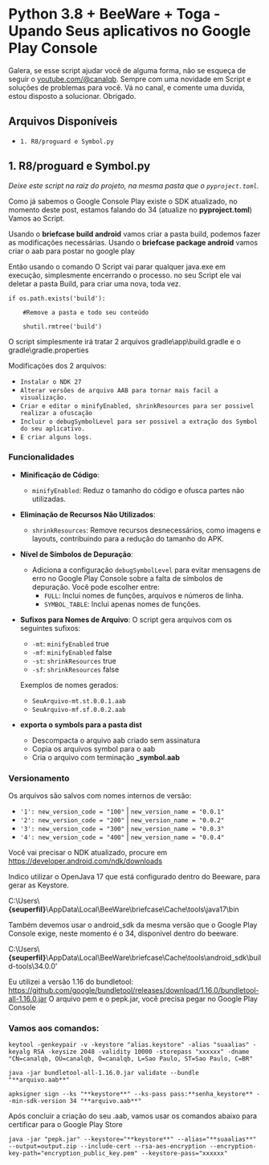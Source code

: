 # Python 3.8 + BeeWare + Toga - Upando Seus aplicativos no Google Play Console

Galera, se esse script ajudar você de alguma forma, não se esqueça de seguir o [youtube.com/@canalqb](https://youtube.com/@canalqb).
Sempre com uma novidade em Script e soluções de problemas para você.
Vá no canal, e comente uma duvida, estou disposto a solucionar.
Obrigado.

## Arquivos Disponíveis

- `1. R8/proguard e Symbol.py`  

## 1. R8/proguard e Symbol.py

*Deixe este script na raiz do projeto, na mesma pasta que o `pyproject.toml`.*

Como já sabemos o Google Console Play existe o SDK atualizado, no momento deste post, estamos falando do 34 (atualize no **pyproject.toml**)
Vamos ao Script.

Usando o **briefcase build android** vamos criar a pasta build, podemos fazer as modificações necessárias.
Usando o **briefcase package android** vamos criar o aab para postar no google play

Então usando o comando
O Script vai parar qualquer java.exe em execução, simplesmente encerrando o processo.
no seu Script ele vai deletar a pasta Build, para criar uma nova, toda vez.

`if os.path.exists('build'):`

`    #Remove a pasta e todo seu conteúdo`

`    shutil.rmtree('build')`

O script simplesmente irá tratar 2 arquivos
gradle\app\build.gradle e o gradle\gradle.properties

Modificações dos 2 arquivos:
- `Instalar o NDK 27`
- `Alterar versões de arquivo AAB para tornar mais facil a visualização.`
- `Criar e editar o minifyEnabled, shrinkResources para ser possivel realizar a ofuscação`
- `Incluir o debugSymbolLevel para ser possivel a extração dos Symbol do seu aplicativo.`
- `E criar alguns logs.`

### Funcionalidades

- **Minificação de Código**: 
  - `minifyEnabled`: Reduz o tamanho do código e ofusca partes não utilizadas.
  
- **Eliminação de Recursos Não Utilizados**: 
  - `shrinkResources`: Remove recursos desnecessários, como imagens e layouts, contribuindo para a redução do tamanho do APK.
  
- **Nível de Símbolos de Depuração**: 
  - Adiciona a configuração `debugSymbolLevel` para evitar mensagens de erro no Google Play Console sobre a falta de símbolos de depuração. Você pode escolher entre:
    - `FULL`: Inclui nomes de funções, arquivos e números de linha.
    - `SYMBOL_TABLE`: Inclui apenas nomes de funções.

- **Sufixos para Nomes de Arquivo**: 
  O script gera arquivos com os seguintes sufixos:
  - `-mt`: `minifyEnabled` true
  - `-mf`: `minifyEnabled` false
  - `-st`: `shrinkResources` true
  - `-sf`: `shrinkResources` false

  Exemplos de nomes gerados:
  - `SeuArquivo-mt.st.0.0.1.aab`
  - `SeuArquivo-mf.sf.0.0.2.aab`

- **exporta o symbols para a pasta dist**
  - Descompacta o arquivo aab criado sem assinatura
  - Copia os arquivos symbol para o aab
  - Cria o arquivo com terminação **_symbol.aab**
 
### Versionamento

Os arquivos são salvos com nomes internos de versão:
- `'1': new_version_code = "100"` | `new_version_name = "0.0.1"`
- `'2': new_version_code = "200"` | `new_version_name = "0.0.2"`
- `'3': new_version_code = "300"` | `new_version_name = "0.0.3"`
- `'4': new_version_code = "400"` | `new_version_name = "0.0.4"`

Você vai precisar o NDK atualizado, procure em https://developer.android.com/ndk/downloads

Indico utilizar o OpenJava 17 que está configurado dentro do Beeware, para gerar as Keystore.

C:\\Users\\**{seuperfil}**\\AppData\\Local\\BeeWare\\briefcase\\Cache\\tools\\java17\\bin


Também devemos usar o android_sdk da mesma versão que o Google Play Console exige, neste momento é o 34, disponivel dentro do beeware.

C:\\Users\\**{seuperfil}**\\AppData\\Local\\BeeWare\\briefcase\\Cache\\tools\\android_sdk\\build-tools\\34.0.0'


Eu utilizei a versão 1.16 do bundletool: https://github.com/google/bundletool/releases/download/1.16.0/bundletool-all-1.16.0.jar
O arquivo pem e o pepk.jar, você precisa pegar no Google Play Console 

### Vamos aos comandos:

`keytool -genkeypair -v -keystore "alias.keystore" -alias "suaalias" -keyalg RSA -keysize 2048 -validity 10000 -storepass "xxxxxx" -dname "CN=canalqb, OU=canalqb, O=canalqb, L=Sao Paulo, ST=Sao Paulo, C=BR"`

`java -jar bundletool-all-1.16.0.jar validate --bundle "**arquivo.aab**"`

`apksigner sign --ks "**keystore**" --ks-pass pass:**senha_keystore** --min-sdk-version 34 "**arquivo.aab**"`

Após concluir a criação do seu .aab, vamos usar os comandos abaixo para certificar para o Google Play Store

`java -jar "pepk.jar" --keystore="**keystore**" --alias="**suaalias**" --output=output.zip --include-cert --rsa-aes-encryption --encryption-key-path="encryption_public_key.pem" --keystore-pass="xxxxxx"`



